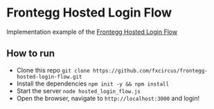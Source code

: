 # Frontegg Hosted Login Flow

Implementation example of the [Frontegg Hosted Login Flow](https://docs.frontegg.com/docs/native-hosted-login)


## How to run

- Clone this repo `git clone https://github.com/fxcircus/frontegg-hosted-login-flow.git`
- Install the dependencies `npm init -y && npm install`
- Start the server `node hosted_login_flow.js`
- Open the browser, navigate to `http://localhost:3000` and login!
